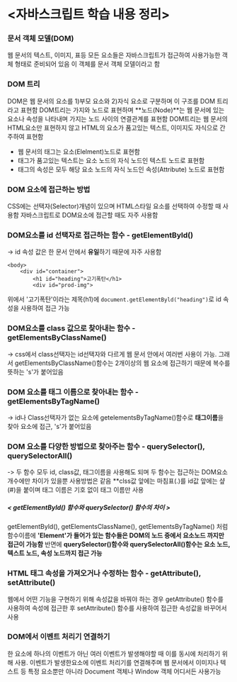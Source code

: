 # <자바스크립트 학습 내용 정리> 
### 문서 객체 모델(DOM)
웹 문서의 텍스트, 이미지, 표등 모든 요소들은 자바스크립트가 접근하여 사용가능한 객체 형태로 준비되어 있음
이 객체를 문서 객체 모델이라고 함 

### DOM 트리
DOM은 웹 문서의 요소를 1)부모 요소와 2)자식 요소로 구분하며 이 구조를 DOM 트리라고 표현함
DOM트리는 가지와 노드로 표현하며 **노드(Node)**는 웹 문서에 있는 요소나 속성을 나타내며 가지는 노드 사이의 연결관계를 표현함
DOM트리는 웹 문서의 HTML요소만 표현하지 않고 HTML의 요소가 품고있는 텍스트, 이미지도 자식으로 간주하여 표현함
- 웹 문서의 태그는 요소(Elelment)노드로 표현함
- 태그가 품고있는 텍스트는 요소 노드의 자식 노드인 텍스트 노드로 표현함 
- 태그의 속성은 모두 해당 요소 노드의 자식 노드인 속성(Attribute) 노드로 표현함

### DOM 요소에 접근하는 방법
CSS에는 선택자(Selector)개념이 있으며 HTML스타일 요소를 선택하여 수정할 때 사용함
자바스크립트로 DOM요소에 접근할 때도 자주 사용함 

### DOM요소를 id 선택자로 접근하는 함수 - getElementByld()
-> id 속성 값은 한 문서 안에서 **유일**하기 때문에 자주 사용함 
```
<body>
    <div id="container">
        <h1 id="heading">고기폭탄</h1>
        <div id="prod-img">
```
위에서 '고기폭탄'이라는 제목(h1)에 `document.getElementByld("heading")`로 id 속성을 사용하여 접근 가능 

### DOM요소를 class 값으로 찾아내는 함수 - getElementsByClassName()
-> css에서 class선택자는 id선택자와 다르게 웹 문서 안에서 여러번 사용이 가능. 그래서 getElementsByClassName()함수는 2개이상의 웹 요소에 접근하기 때문에 복수를 뜻하는 's'가 붙어있음 

### DOM 요소를 태그 이름으로 찾아내는 함수 - getElementsByTagName()
-> id나 Class선택자가 없는 요소에 getelementsByTagName()함수로 **태그이름**을 찾아 요소에 접근, 's'가 붙어있음 

### DOM 요소를 다양한 방법으로 찾아주는 함수 - querySelector(), querySelectorAll()
-> 두 함수 모두 id, class값, 태그이름을 사용해도 되며 두 함수는 접근하는 DOM요소 개수에만 차이가 있을뿐 사용방법은 같음
**clss값 앞에는 마침표(.)를 id값 앞에는 샾(#)을 붙이며 태그 이름은 기호 없이 태그 이름만 사용 

#####  < getElementByld() 함수와 querySelector() 함수의 차이 >
getElementByld(), getElementsClassName(), getElementsByTagName() 처럼 함수이름에 **'Element'가 들어가 있는 함수들은 DOM의 노드 중에서 요소노드 까지만 접근이 가능함**
반면에 **querySelector()함수와 querySelectorAll()함수는 요소 노드, 텍스트 노드, 속성 노드까지 접근 가능**

### HTML 태그 속성을 가져오거나 수정하는 함수 - getAttribute(), setAttribute()
웹에서 어떤 기능을 구현하기 위해 속성값을 바꿔야 하는 경우 getAttribute() 함수를 사용하여 속성에 접근한 후 setAttribute() 함수를 사용하여 접근한 속성값을 바꾸어서 사용

### DOM에서 이벤트 처리기 연결하기 
한 요소에 하나의 이벤트가 아닌 여러 이벤트가 발생해야할 때 이를 동시에 처리하기 위해 사용. 이벤트가 발생한요소에 이벤트 처리기를 연결해주며 웹 문서에서 이미지나 텍스트 등 특정 요소뿐만 아니라 Document 객체나 Window 객체 어디서든 사용가능 










